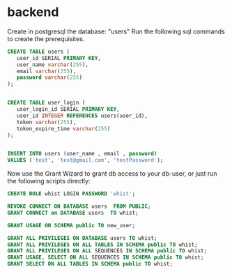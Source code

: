 # backend

 Create in postgresql the database: "users"
 Run the following sql commands to create the prerequisites.
 
 
 ```Sql
 CREATE TABLE users (
    user_id SERIAL PRIMARY KEY,
    user_name varchar(255),
    email varchar(255),
    password varchar(255)
);


CREATE TABLE user_login (
    user_login_id SERIAL PRIMARY KEY,
    user_id INTEGER REFERENCES users(user_id),
    token varchar(255),
    token_expire_time varchar(255)
);


INSERT INTO users (user_name , email , password)
VALUES ('test', 'test@gmail.com', 'testPassword');
```


Now use the Grant Wizard to grant db access to your db-user, or just run the following scripts directly:

```SQL 
CREATE ROLE whist LOGIN PASSWORD 'whist';

REVOKE CONNECT ON DATABASE users  FROM PUBLIC;
GRANT CONNECT on DATABASE users  TO whist;

GRANT USAGE ON SCHEMA public TO new_user;

GRANT ALL PRIVILEGES ON DATABASE users TO whist;
GRANT ALL PRIVILEGES ON ALL TABLES IN SCHEMA public TO whist;
GRANT ALL PRIVILEGES ON ALL SEQUENCES IN SCHEMA public TO whist;
GRANT USAGE, SELECT ON ALL SEQUENCES IN SCHEMA public TO whist;
GRANT SELECT ON ALL TABLES IN SCHEMA public TO whist;
```
